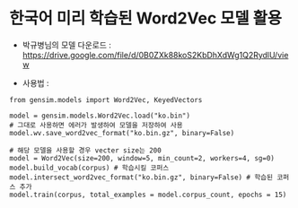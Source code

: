# 한국어 미리 학습된 Word2Vec 모델 활용



- 박규병님의 모델 다운로드 : <https://drive.google.com/file/d/0B0ZXk88koS2KbDhXdWg1Q2RydlU/view>



- 사용법 : 

```
from gensim.models import Word2Vec, KeyedVectors

model = gensim.models.Word2Vec.load("ko.bin")
# 그대로 사용하면 에러가 발생하여 모델을 저장하여 사용
model.wv.save_word2vec_format("ko.bin.gz", binary=False)

# 해당 모델을 사용할 경우 vecter size는 200
model = Word2Vec(size=200, window=5, min_count=2, workers=4, sg=0)
model.build_vocab(corpus) # 학습시킬 코퍼스
model.intersect_word2vec_format("ko.bin.gz", binary=False) # 학습된 코퍼스 추가
model.train(corpus, total_examples = model.corpus_count, epochs = 15)
```


